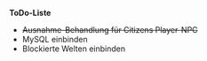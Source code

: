 **ToDo-Liste**
- ~~Ausnahme-Behandlung für Citizens Player-NPC~~
- MySQL einbinden
- Blockierte Welten einbinden